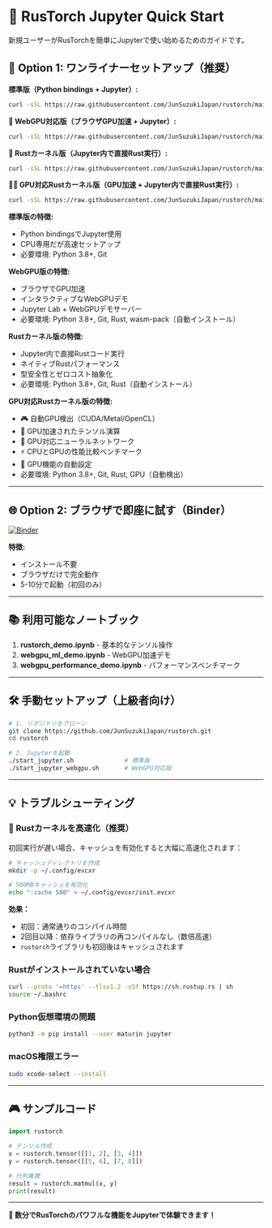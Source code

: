 # 🚀 RusTorch Jupyter Quick Start

新規ユーザーがRusTorchを簡単にJupyterで使い始めるためのガイドです。

## 🎯 Option 1: ワンライナーセットアップ（推奨）

**標準版（Python bindings + Jupyter）:**
```bash
curl -sSL https://raw.githubusercontent.com/JunSuzukiJapan/rustorch/main/quick_start.sh | bash
```

**🌟 WebGPU対応版（ブラウザGPU加速 + Jupyter）:**
```bash
curl -sSL https://raw.githubusercontent.com/JunSuzukiJapan/rustorch/main/quick_start_webgpu.sh | bash
```

**🦀 Rustカーネル版（Jupyter内で直接Rust実行）:**
```bash
curl -sSL https://raw.githubusercontent.com/JunSuzukiJapan/rustorch/main/quick_start_rust_kernel.sh | bash
```

**🦀🚀 GPU対応Rustカーネル版（GPU加速 + Jupyter内で直接Rust実行）:**
```bash
curl -sSL https://raw.githubusercontent.com/JunSuzukiJapan/rustorch/main/quick_start_rust_kernel_gpu.sh | bash
```

**標準版の特徴:**
- Python bindingsでJupyter使用
- CPU専用だが高速セットアップ
- 必要環境: Python 3.8+, Git

**WebGPU版の特徴:**
- ブラウザでGPU加速
- インタラクティブなWebGPUデモ
- Jupyter Lab + WebGPUデモサーバー
- 必要環境: Python 3.8+, Git, Rust, wasm-pack（自動インストール）

**Rustカーネル版の特徴:**
- Jupyter内で直接Rustコード実行
- ネイティブRustパフォーマンス
- 型安全性とゼロコスト抽象化
- 必要環境: Python 3.8+, Git, Rust（自動インストール）

**GPU対応Rustカーネル版の特徴:**
- 🎮 自動GPU検出（CUDA/Metal/OpenCL）
- 🚀 GPU加速されたテンソル演算
- 🧠 GPU対応ニューラルネットワーク
- ⚡ CPUとGPUの性能比較ベンチマーク
- 🔧 GPU機能の自動設定
- 必要環境: Python 3.8+, Git, Rust, GPU（自動検出）

---

## 🌐 Option 2: ブラウザで即座に試す（Binder）

[![Binder](https://mybinder.org/badge_logo.svg)](https://mybinder.org/v2/gh/JunSuzukiJapan/rustorch/main?urlpath=lab)

**特徴:**
- インストール不要
- ブラウザだけで完全動作
- 5-10分で起動（初回のみ）

---

## 📚 利用可能なノートブック

1. **rustorch_demo.ipynb** - 基本的なテンソル操作
2. **webgpu_ml_demo.ipynb** - WebGPU加速デモ
3. **webgpu_performance_demo.ipynb** - パフォーマンスベンチマーク

---

## 🛠️ 手動セットアップ（上級者向け）

```bash
# 1. リポジトリをクローン
git clone https://github.com/JunSuzukiJapan/rustorch.git
cd rustorch

# 2. Jupyterを起動
./start_jupyter.sh              # 標準版
./start_jupyter_webgpu.sh       # WebGPU対応版
```

---

## 💡 トラブルシューティング

### 🚀 Rustカーネルを高速化（推奨）
初回実行が遅い場合、キャッシュを有効化すると大幅に高速化されます：

```bash
# キャッシュディレクトリを作成
mkdir -p ~/.config/evcxr

# 500MBキャッシュを有効化
echo ":cache 500" > ~/.config/evcxr/init.evcxr
```

**効果：**
- 初回：通常通りのコンパイル時間
- 2回目以降：依存ライブラリの再コンパイルなし（数倍高速）
- `rustorch`ライブラリも初回後はキャッシュされます

### Rustがインストールされていない場合
```bash
curl --proto '=https' --tlsv1.2 -sSf https://sh.rustup.rs | sh
source ~/.bashrc
```

### Python仮想環境の問題
```bash
python3 -m pip install --user maturin jupyter
```

### macOS権限エラー
```bash
sudo xcode-select --install
```

---

## 🎮 サンプルコード

```python
import rustorch

# テンソル作成
x = rustorch.tensor([[1, 2], [3, 4]])
y = rustorch.tensor([[5, 6], [7, 8]])

# 行列乗算
result = rustorch.matmul(x, y)
print(result)
```

---

**🎉 数分でRusTorchのパワフルな機能をJupyterで体験できます！**